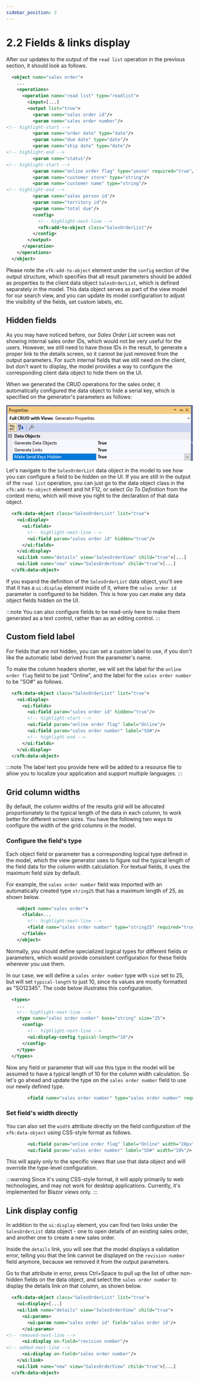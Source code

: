 ```yaml
---
sidebar_position: 3
---
```


# 2.2 Fields & links display

After our updates to the output of the `read list` operation in the previous section, it should look as follows.

```xml title="sales_order.xom"
  <object name="sales order">
    ...
    <operations>
      <operation name="read list" type="readlist">
        <input>[...]
        <output list="true">
          <param name="sales order id"/>
          <param name="sales order number"/>
<!-- highlight-start -->
          <param name="order date" type="date"/>
          <param name="due date" type="date"/>
          <param name="ship date" type="date"/>
<!-- highlight-end -->
          <param name="status"/>
<!-- highlight-start -->
          <param name="online order flag" type="yesno" required="true"/>
          <param name="customer store" type="string"/>
          <param name="customer name" type="string"/>
<!-- highlight-end -->
          <param name="sales person id"/>
          <param name="territory id"/>
          <param name="total due"/>
          <config>
            <!-- highlight-next-line -->
            <xfk:add-to-object class="SalesOrderList"/>
          </config>
        </output>
      </operation>
    </operations>
  </object>
```

Please note the `xfk:add-to-object` element under the `config` section of the output structure, which specifies that all result parameters should be added as properties to the client data object `SalesOrderList`, which is defined separately in the model. This data object serves as part of the view model for our search view, and you can update its model configuration to adjust the visibility of the fields, set custom labels, etc.


## Hidden fields

As you may have noticed before, our *Sales Order List* screen was not showing internal sales order IDs, which would not be very useful for the users. However, we still need to have those IDs in the result, to generate a proper link to the details screen, so it cannot be just removed from the output parameters. For such internal fields that we still need on the client, but don't want to display, the model provides a way to configure the corresponding client data object to hide them on the UI.

When we generated the CRUD operations for the sales order, it automatically configured the data object to hide a serial key, which is specified on the generator's parameters as follows:

![Serial keys](img2/serial-keys.png)

Let's navigate to the `SalesOrderList` data object in the model to see how you can configure a field to be hidden on the UI. If you are still in the output of the `read list` operation, you can just go to the data object class in the `xfk:add-to-object` element and hit F12, or select *Go To Definition* from the context menu, which will move you right to the declaration of that data object.

```xml title="sales_order.xom"
  <xfk:data-object class="SalesOrderList" list="true">
    <ui:display>
      <ui:fields>
        <!-- highlight-next-line -->
        <ui:field param="sales order id" hidden="true"/>
      </ui:fields>
    </ui:display>
    <ui:link name="details" view="SalesOrderView" child="true">[...]
    <ui:link name="new" view="SalesOrderView" child="true">[...]
  </xfk:data-object>
```

If you expand the definition of the `SalesOrderList` data object, you'll see that it has a `ui:display` element inside of it, where the `sales order id` parameter is configured to be hidden. This is how you can make any data object fields hidden on the UI.

:::note
You can also configure fields to be read-only here to make them generated as a text control, rather than as an editing control.
:::

## Custom field label

For fields that are not hidden, you can set a custom label to use, if you don't like the automatic label derived from the parameter's name.

To make the column headers shorter, we will set the label for the `online order flag` field to be just "Online", and the label for the `sales order number` to be "SO#" as follows.

```xml title="sales_order.xom"
  <xfk:data-object class="SalesOrderList" list="true">
    <ui:display>
      <ui:fields>
        <ui:field param="sales order id" hidden="true"/>
        <!-- highlight-start -->
        <ui:field param="online order flag" label="Online"/>
        <ui:field param="sales order number" label="SO#"/>
        <!-- highlight-end -->
      </ui:fields>
    </ui:display>
  </xfk:data-object>
```

:::note
The label text you provide here will be added to a resource file to allow you to localize your application and support multiple languages.
:::

## Grid column widths

By default, the column widths of the results grid will be allocated proportionately to the typical length of the data in each column, to work better for different screen sizes. You have the following two ways to configure the width of the grid columns in the model.

### Configure the field's type

Each object field or parameter has a corresponding logical type defined in the model, which the view generator uses to figure out the typical length of the field data for the column width calculation. For textual fields, it uses the maximum field size by default.

For example, the `sales order number` field was imported with an automatically created type `string25` that has a maximum length of 25, as shown below.

```xml
    <object name="sales order">
      <fields>...
        <!-- highlight-next-line -->
        <field name="sales order number" type="string25" required="true">[...]
      </fields>
    </object>
```

Normally, you should define specialized logical types for different fields or parameters, which would provide consistent configuration for these fields wherever you use them.

In our case, we will define a `sales order number` type with `size` set to 25, but will set `typical-length` to just 10, since its values are mostly formatted as "SO12345". The code below illustrates this configuration.

```xml
  <types>
    ...
    <!-- highlight-next-line -->
    <type name="sales order number" base="string" size="25">
      <config>
        <!-- highlight-next-line -->
        <ui:display-config typical-length="10"/>
      </config>
    </type>
  </types>
```

Now any field or parameter that will use this type in the model will be assumed to have a typical length of 10 for the column width calculation. So let's go ahead and update the type on the `sales order number` field to use our newly defined type.

```xml
        <field name="sales order number" type="sales order number" required="true">[...]
```

### Set field's width directly

You can also set the `width` attribute directly on the field configuration of the `xfk:data-object` using CSS-style format as follows.

```xml
        <ui:field param="online order flag" label="Online" width="20px"/>
        <ui:field param="sales order number" label="SO#" width="10%"/>
```

This will apply only to the specific views that use that data object and will override the type-level configuration.

:::warning
Since it's using CSS-style format, it will apply primarily to web technologies, and may not work for desktop applications. Currently, it's implemented for Blazor views only.
:::

## Link display config

In addition to the `ui:display` element, you can find two links under the `SalesOrderList` data object - one to open details of an existing sales order, and another one to create a new sales order.

Inside the `details` link, you will see that the model displays a validation error, telling you that the link cannot be displayed on the `revision number` field anymore, because we removed it from the output parameters.

Go to that attribute in error, press Ctrl+Space to pull up the list of other non-hidden fields on the data object, and select the `sales order number` to display the details link on that column, as shown below.

```xml title="sales_order.xom"
  <xfk:data-object class="SalesOrderList" list="true">
    <ui:display>[...]
    <ui:link name="details" view="SalesOrderView" child="true">
      <ui:params>
        <ui:param name="sales order id" field="sales order id"/>
      </ui:params>
<!-- removed-next-line -->
      <ui:display on-field="revision number"/>
<!-- added-next-line -->
      <ui:display on-field="sales order number"/>
    </ui:link>
    <ui:link name="new" view="SalesOrderView" child="true">[...]
  </xfk:data-object>
```